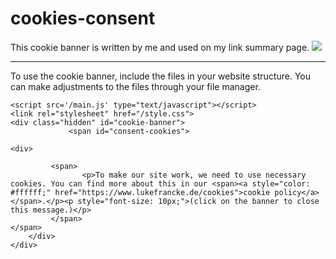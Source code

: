 # cookies-consent
This cookie banner is written by me and used on my link summary page.
![](https://i.ibb.co/7KYWgjx/consent.png)

---
To use the cookie banner, include the files in your website structure. You can make adjustments to the files through your file manager.
```
<script src='/main.js' type="text/javascript"></script>
<link rel="stylesheet" href="/style.css">
<div class="hidden" id="cookie-banner">
             <span id="consent-cookies">
         
<div>

         <span>
                <p>To make our site work, we need to use necessary cookies. You can find more about this in our <span><a style="color: #ffffff;" href="https://www.lukefrancke.de/cookies">cookie policy</a></span>.</p><p style="font-size: 10px;">(click on the banner to close this message.)</p>
         </span>
</span>
    </div>
</div>
```
